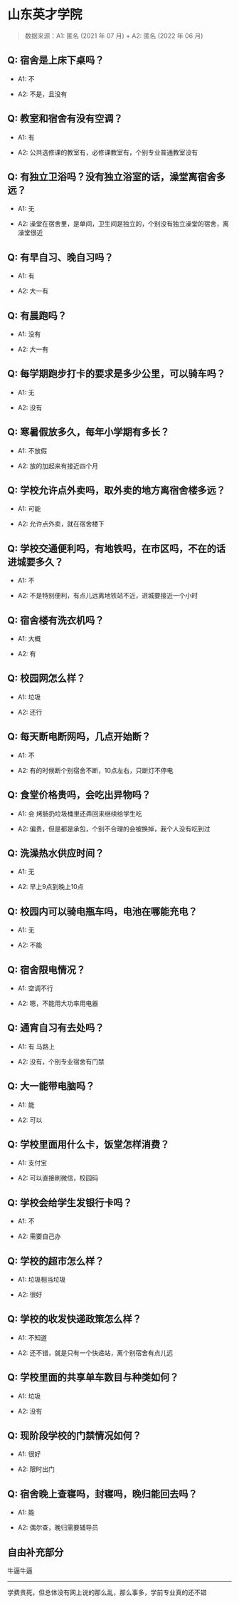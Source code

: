 # 山东英才学院

> 数据来源：A1: 匿名 (2021 年 07 月) + A2: 匿名 (2022 年 06 月)

## Q: 宿舍是上床下桌吗？

- A1: 不

- A2: 不是，且没有

## Q: 教室和宿舍有没有空调？

- A1: 有

- A2: 公共选修课的教室有，必修课教室有，个别专业普通教室没有

## Q: 有独立卫浴吗？没有独立浴室的话，澡堂离宿舍多远？

- A1: 无

- A2: 澡堂在宿舍里，是单间，卫生间是独立的，个别没有独立澡堂的宿舍，离澡堂很近

## Q: 有早自习、晚自习吗？

- A1: 有

- A2: 大一有

## Q: 有晨跑吗？

- A1: 没有

- A2: 大一有

## Q: 每学期跑步打卡的要求是多少公里，可以骑车吗？

- A1: 无

- A2: 没有

## Q: 寒暑假放多久，每年小学期有多长？

- A1: 不放假

- A2: 放的加起来有接近四个月

## Q: 学校允许点外卖吗，取外卖的地方离宿舍楼多远？

- A1: 可能

- A2: 允许点外卖，就在宿舍楼下

## Q: 学校交通便利吗，有地铁吗，在市区吗，不在的话进城要多久？

- A1: 不

- A2: 不是特别便利，有点儿远离地铁站不近，进城要接近一个小时

## Q: 宿舍楼有洗衣机吗？

- A1: 大概

- A2: 有

## Q: 校园网怎么样？

- A1: 垃圾

- A2: 还行

## Q: 每天断电断网吗，几点开始断？

- A1: 不

- A2: 有的时候断个别宿舍不断，10点左右，只断灯不停电

## Q: 食堂价格贵吗，会吃出异物吗？

- A1: 会 烤肠扔垃圾桶里还弄回来继续给学生吃

- A2: 偏贵，但是都是承包，个别不合理的会被换掉，我个人没有吃到过

## Q: 洗澡热水供应时间？

- A1: 无

- A2: 早上9点到晚上10点

## Q: 校园内可以骑电瓶车吗，电池在哪能充电？

- A1: 无

- A2: 不能

## Q: 宿舍限电情况？

- A1: 空调不行

- A2: 嗯，不能用大功率用电器

## Q: 通宵自习有去处吗？

- A1: 有 马路上

- A2: 没有，个别专业宿舍有门禁

## Q: 大一能带电脑吗？

- A1: 能

- A2: 可以

## Q: 学校里面用什么卡，饭堂怎样消费？

- A1: 支付宝

- A2: 可以直接刷微信，校园码

## Q: 学校会给学生发银行卡吗？

- A1: 不

- A2: 需要自己办

## Q: 学校的超市怎么样？

- A1: 垃圾相当垃圾

- A2: 很好

## Q: 学校的收发快递政策怎么样？

- A1: 不知道

- A2: 还不错，就是只有一个快递站，离个别宿舍有点儿远

## Q: 学校里面的共享单车数目与种类如何？

- A1: 垃圾

- A2: 没有

## Q: 现阶段学校的门禁情况如何？

- A1: 很好

- A2: 限时出门

## Q: 宿舍晚上查寝吗，封寝吗，晚归能回去吗？

- A1: 能

- A2: 偶尔查，晚归需要辅导员

## 自由补充部分

牛逼牛逼

***

学费贵死，但总体没有网上说的那么乱，那么事多，学前专业真的还不错